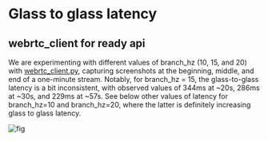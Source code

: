 # Glass to glass latency


## webrtc_client for ready api
We are experimenting with different values of branch_hz (10, 15, and 20) with [webrtc_client.py](../../../src/ready/apis/holoscan/webrtc_ready/webrtc_client.py), capturing screenshots at the beginning, middle, and end of a one-minute stream. Notably, for branch_hz = 15, the glass-to-glass latency is a bit inconsistent, with observed values of 344ms at ~20s, 286ms at ~30s, and 229ms at ~57s. See below other values of latency for branch_hz=10 and branch_hz=20, where the latter is definitely increasing glass to glass latency.

![fig](figure.svg)
